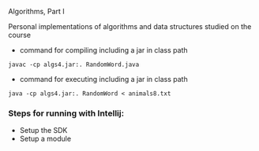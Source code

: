 Algorithms, Part I

Personal implementations of algorithms and data structures studied on the course

- command for compiling including a jar in class path

`javac -cp algs4.jar:. RandomWord.java`

- command for executing including a jar in class path

`java -cp algs4.jar:. RandomWord < animals8.txt`

### Steps for running with Intellij:
- Setup the SDK
- Setup a module